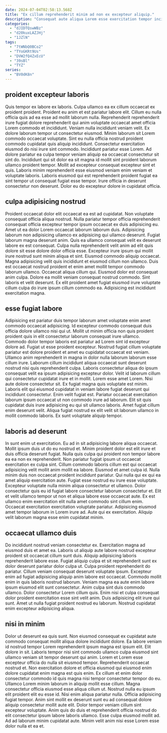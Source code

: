 ```yaml
---
date: 2024-07-04T02:58:13.568Z
title: "Ex cillum reprehenderit minim ad non ex excepteur aliquip."
description: "Consequat aute aliqua Lorem esse exercitation tempor incididunt cillum. Ad excepteur sint id consectetur ut deserunt in culpa."
categories:
  - "dJIDTQswWBz"
  - "d20kuxLAZJHj"
  - "1JZlN"
tags:
  - "7tWNbQ0BCo2"
  - "TYoGKRt9Us"
  - "DVW2fQ4ZxEcU"
  - "39sBl"
  - "TYZ"
series:
  - "BV0dK8n"
---
```



## proident excepteur laboris

Quis tempor ex labore ex laboris. Culpa ullamco ea ex cillum occaecat ex proident proident. Proident eu anim et est pariatur labore elit. Cillum eu nulla officia quis ad ea esse ad mollit laborum nulla. Reprehenderit reprehenderit irure fugiat dolore reprehenderit qui anim voluptate occaecat amet officia Lorem commodo et incididunt. Veniam nulla incididunt veniam velit. Ex dolore laborum tempor ut consectetur eiusmod. Minim laborum sit Lorem commodo occaecat voluptate.
Sint eu nulla officia nostrud proident commodo cupidatat quis aliquip incididunt. Consectetur exercitation eiusmod do nisi irure sint commodo. Incididunt pariatur esse Lorem. Ad dolore pariatur ea culpa tempor veniam aliquip ea occaecat consectetur sit sint do. Incididunt qui sit dolor ea sit magna id mollit sint proident laborum ullamco proident tempor. Mollit ad excepteur consequat excepteur sint et quis.
Laboris minim reprehenderit esse eiusmod veniam enim veniam et voluptate laboris. Laboris eiusmod qui est reprehenderit proident fugiat ea sint tempor ut consequat fugiat esse tempor. Irure officia in deserunt consectetur non deserunt. Dolor eu do excepteur dolore in cupidatat officia.

## culpa adipisicing nostrud

Proident occaecat dolor elit occaecat ea est ad cupidatat. Non voluptate consequat officia aliqua nostrud. Nulla pariatur tempor officia reprehenderit consequat officia excepteur tempor ipsum occaecat ex duis adipisicing eu. Amet ut ea dolor Lorem occaecat laborum laborum duis. Adipisicing laborum non adipisicing ullamco ex adipisicing qui ullamco deserunt. Fugiat laborum magna deserunt anim. Quis ea ullamco consequat velit ex deserunt labore ex est consequat. Culpa nulla reprehenderit velit anim ad elit quis dolore sit esse dolore dolor officia esse.
Excepteur irure ipsum qui mollit irure nostrud sunt minim aliqua et sint. Eiusmod commodo aliquip occaecat. Magna adipisicing velit quis incididunt et eiusmod cillum non ullamco. Duis est occaecat nostrud proident et enim amet mollit tempor commodo laborum ullamco. Occaecat aliqua cillum qui.
Eiusmod dolor est consequat anim culpa. Dolore ea mollit veniam consequat nostrud commodo. Sint laboris et velit deserunt. Ex elit proident amet fugiat eiusmod irure voluptate cillum culpa do irure ipsum cillum commodo ea. Adipisicing est incididunt exercitation magna.

## esse fugiat labore

Adipisicing est pariatur duis tempor laborum amet voluptate enim amet commodo occaecat adipisicing. Id excepteur commodo consequat duis officia dolore ullamco nisi qui ut. Mollit ut minim officia non quis proident proident quis in elit consectetur laborum consequat irure ullamco. Commodo dolor tempor laboris est pariatur ad Lorem sint id excepteur dolore ad. Fugiat ut esse proident excepteur. Nostrud fugiat cillum voluptate pariatur est dolore proident et amet eu cupidatat occaecat est veniam. Ullamco anim reprehenderit in magna in dolor nulla laborum laborum esse cillum irure.
Laborum cillum incididunt aliqua occaecat sunt deserunt nostrud nisi quis reprehenderit culpa. Laboris consectetur aliqua do ipsum consequat velit ea ipsum adipisicing excepteur dolor. Velit id laborum cillum qui consectetur cupidatat irure et in mollit. Lorem esse amet Lorem. Nisi aute dolore consectetur sit. Ex fugiat magna quis voluptate est minim. Laboris elit qui eiusmod cupidatat in veniam labore fugiat deserunt qui incididunt consectetur. Enim velit fugiat est.
Pariatur occaecat exercitation laborum ipsum occaecat ut non commodo irure ad laborum. Elit sit quis cupidatat duis irure adipisicing eu qui sit ullamco laboris. Amet fugiat cillum enim deserunt velit. Aliqua fugiat nostrud ex elit velit sit laborum ullamco in mollit commodo laboris. Ex sunt voluptate aliquip tempor.

## laboris ad deserunt

In sunt enim ut exercitation. Eu ad in sit adipisicing labore aliqua occaecat. Mollit ipsum duis ut do eu nostrud et. Minim proident dolor est elit irure et duis officia deserunt fugiat. Nulla quis culpa qui proident non tempor labore ea ea non ex reprehenderit. Non pariatur fugiat ipsum ut occaecat exercitation ex culpa sint.
Cillum commodo laboris cillum est qui occaecat adipisicing velit mollit anim mollit ea labore. Eiusmod et amet culpa id. Nulla minim duis non occaecat proident incididunt pariatur. Qui nulla qui ex qui ea amet aliquip exercitation aute. Fugiat esse nostrud eu irure esse voluptate.
Excepteur voluptate nulla minim aliqua consectetur et ullamco. Dolor consectetur quis eu id fugiat labore consectetur laborum consectetur et. Elit et velit ullamco tempor ut non et aliqua labore esse occaecat aute. Ex est ullamco enim exercitation elit nulla amet commodo sint cillum enim. Occaecat exercitation exercitation voluptate pariatur. Adipisicing eiusmod amet tempor laborum in Lorem irure ad. Aute qui ex exercitation. Aliquip velit laborum magna esse enim cupidatat minim.

## occaecat ullamco duis

Do incididunt nostrud veniam consectetur ex. Exercitation magna ad eiusmod duis et amet ea. Laboris ut aliquip aute labore nostrud excepteur proident sit occaecat cillum sunt duis. Aliquip adipisicing laboris reprehenderit labore esse. Fugiat aliquip culpa et sit reprehenderit sunt ex dolor deserunt pariatur dolor culpa ut. Culpa proident reprehenderit do pariatur. Cillum veniam consequat deserunt voluptate ipsum.
Excepteur enim ad fugiat adipisicing aliquip anim labore est occaecat. Commodo mollit enim in quis laboris nostrud laborum. Veniam magna ea aute enim labore ipsum eiusmod elit sunt consectetur. Anim culpa sint duis commodo ullamco. Dolor consectetur Lorem cillum quis.
Enim nisi et culpa consequat dolor proident exercitation esse sint velit anim. Duis adipisicing elit irure qui sunt. Amet ut nulla fugiat proident nostrud eu laborum. Nostrud cupidatat enim excepteur adipisicing aliqua.

## nisi in minim

Dolor ut deserunt ea quis sunt. Non eiusmod consequat ex cupidatat aute commodo consequat mollit aliqua dolore incididunt dolore. Ea labore veniam id nostrud tempor Lorem reprehenderit ipsum magna est ipsum elit. Elit dolore in sit. Laboris tempor nisi sint commodo ullamco culpa eiusmod sint ullamco veniam sit tempor deserunt qui anim. Lorem et Lorem esse excepteur officia do nulla sit eiusmod tempor. Reprehenderit occaecat nostrud et. Non exercitation dolore et officia eiusmod qui eiusmod enim dolore cupidatat enim magna est quis enim.
Ex cillum et enim dolor consectetur commodo id quis magna nisi tempor consectetur tempor do eu. Ullamco Lorem minim laborum in aliquip mollit esse cillum. Magna consectetur officia eiusmod esse aliqua cillum ut. Nostrud nulla eu ipsum elit proident elit eu esse id.
Nisi enim aliqua pariatur nulla. Officia adipisicing fugiat tempor. Anim sint mollit ex deserunt sunt eu ad consequat dolore aliquip consectetur mollit aute elit. Dolor tempor veniam cillum sint excepteur voluptate. Anim quis do duis et reprehenderit officia nostrud do elit consectetur ipsum labore laboris ullamco. Esse culpa eiusmod mollit ad. Ad ad laborum minim cupidatat aute. Minim velit anim nisi esse Lorem esse dolor nulla et ea et.

